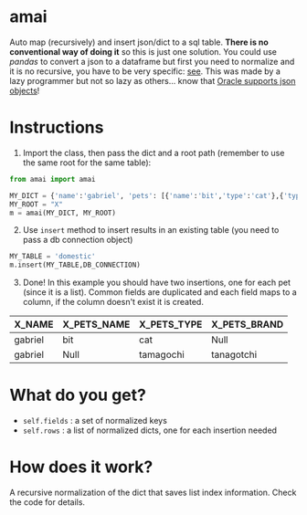 # amai
Auto map (recursively) and insert json/dict to a sql table. **There is no conventional way of doing it** so this is just one solution. You could use *pandas* to convert a json to a dataframe but first you need to normalize and it is no recursive, you have to be very specific: [see](https://towardsdatascience.com/all-pandas-json-normalize-you-should-know-for-flattening-json-13eae1dfb7dd). This was made by a lazy programmer but not so lazy as others... know that [Oracle supports json objects](https://docs.oracle.com/en/database/oracle/oracle-database/19/adjsn/index.html)!


# Instructions
1. Import the class, then pass the dict and a root path (remember to use the same root for the same table):

```python
from amai import amai

MY_DICT = {'name':'gabriel', 'pets': [{'name':'bit','type':'cat'},{'type':'tamagochi','brand':'tanagotchi'}]}
MY_ROOT = "X"
m = amai(MY_DICT, MY_ROOT)
```
2. Use `insert` method to insert results in an existing table (you need to pass a db connection object)

```python
MY_TABLE = 'domestic'
m.insert(MY_TABLE,DB_CONNECTION)
```

3. Done! In this example you should have two insertions, one for each pet (since it is a list). Common fields are duplicated and each field maps to a column, if the column doesn't exist it is created.

X_NAME | X_PETS_NAME | X_PETS_TYPE | X_PETS_BRAND
---|---|---|---
gabriel | bit | cat | Null
gabriel | Null | tamagochi | tanagotchi

# What do you get?
* `self.fields` : a set of normalized keys
* `self.rows` : a list of normalized dicts, one for each insertion needed

# How does it work?
A recursive normalization of the dict that saves list index information. Check the code for details.
